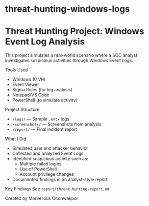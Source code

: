 # threat-hunting-windows-logs
# Threat Hunting Project: Windows Event Log Analysis

This project simulates a real-world scenario where a SOC analyst investigates suspicious activities through Windows Event Logs.

Tools Used
- Windows 10 VM
- Event Viewer
- Sigma Rules (for log analysis)
- Notepad/VS Code
- PowerShell (to simulate activity)

Project Structure
- `/logs/` — Sample `.evtx` logs
- `/screenshots/` — Screenshots from analysis
- `/report/` — Final incident report

What I Did
- Simulated user and attacker behavior
- Collected and analyzed Event Logs
- Identified suspicious activity such as:
  - Multiple failed logins
  - Use of PowerShell
  - Account privilege changes
- Documented findings in an analyst-style report

Key Findings
See `report/threat-hunting-report.md`

Created by
Marvellous Onohwakpor
